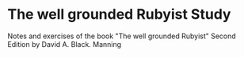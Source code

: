 # The well grounded Rubyist Study
Notes and exercises of the book "The well grounded Rubyist" Second Edition by David A. Black. Manning
